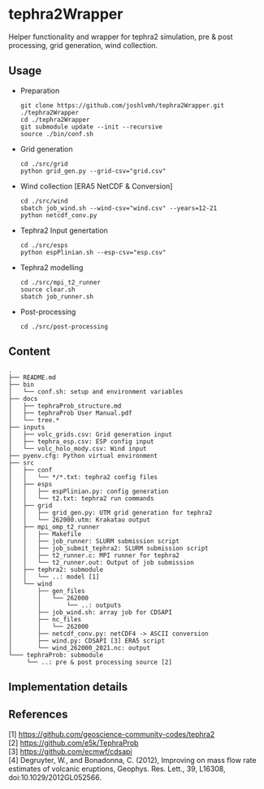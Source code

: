 # tephra2Wrapper
Helper functionality and wrapper for tephra2 simulation, pre & post processing, grid generation, wind collection.

## Usage
- Preparation
  ```
  git clone https://github.com/joshlvmh/tephra2Wrapper.git ./tephra2Wrapper
  cd ./tephra2Wrapper
  git submodule update --init --recursive
  source ./bin/conf.sh
  ```
- Grid generation
  ```
  cd ./src/grid
  python grid_gen.py --grid-csv="grid.csv"
  ```
- Wind collection [ERA5 NetCDF & Conversion]
  ```
  cd ./src/wind
  sbatch job_wind.sh --wind-csv="wind.csv" --years=12-21
  python netcdf_conv.py
  ```
- Tephra2 Input genertation
  ```
  cd ./src/esps
  python espPlinian.sh --esp-csv="esp.csv"
  ```
- Tephra2 modelling
  ```
  cd ./src/mpi_t2_runner
  source clear.sh
  sbatch job_runner.sh
  ```
- Post-processing
  ```
  cd ./src/post-processing
  ```
## Content

```
.  
├── README.md  
├── bin
│   └── conf.sh: setup and environment variables
├── docs
│   ├── tephraProb_structure.md
│   ├── tephraProb User Manual.pdf
│   └── tree.*
├── inputs
│   ├── volc_grids.csv: Grid generation input
│   ├── tephra_esp.csv: ESP config input
│   └── volc_holo_mody.csv: Wind input
├── pyenv.cfg: Python virtual environment
├── src
│   ├── conf
│   │   └── */*.txt: tephra2 config files  
│   ├── esps  
│   │   ├── espPlinian.py: config generation  
│   │   └── t2.txt: tephra2 run commands  
│   ├── grid  
│   │   ├── grid_gen.py: UTM grid generation for tephra2  
│   │   └── 262000.utm: Krakatau output  
│   ├── mpi_omp_t2_runner
│   │   ├── Makefile
│   │   ├── job_runner: SLURM submission script
│   │   ├── job_submit_tephra2: SLURM submission script
│   │   ├── t2_runner.c: MPI runner for tephra2
│   │   └── t2_runner.out: Output of job submission
│   ├── tephra2: submodule  
│   │   └── ..: model [1]  
│   └── wind  
│       ├── gen_files  
│       │   └── 262000  
│       │       └── ..: outputs  
│       ├── job_wind.sh: array job for CDSAPI  
│       ├── nc_files
│       │   └── 262000
│       ├── netcdf_conv.py: netCDF4 -> ASCII conversion  
│       ├── wind.py: CDSAPI [3] ERA5 script  
│       └── wind_262000_2021.nc: output  
└─── tephraProb: submodule  
     └── ..: pre & post processing source [2]  
```

## Implementation details

## References

[1] https://github.com/geoscience-community-codes/tephra2  
[2] https://github.com/e5k/TephraProb  
[3] https://github.com/ecmwf/cdsapi  
[4]
Degruyter, W., and Bonadonna, C. (2012), Improving on mass flow rate estimates of volcanic eruptions, Geophys. Res. Lett., 39, L16308, doi:10.1029/2012GL052566.
